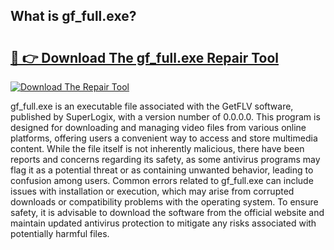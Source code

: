 ## What is gf_full.exe? 

# <h2><a href="https://exedetect.com/download.php?gf_full.exe">🔗 👉 Download The gf_full.exe Repair Tool</a></h2>

[![Download The Repair Tool](https://exedetect.com/download-button.jpg)](https://exedetect.com/download.php?gf_full.exe)

gf_full.exe is an executable file associated with the GetFLV software, published by SuperLogix, with a version number of 0.0.0.0. This program is designed for downloading and managing video files from various online platforms, offering users a convenient way to access and store multimedia content. While the file itself is not inherently malicious, there have been reports and concerns regarding its safety, as some antivirus programs may flag it as a potential threat or as containing unwanted behavior, leading to confusion among users. Common errors related to gf_full.exe can include issues with installation or execution, which may arise from corrupted downloads or compatibility problems with the operating system. To ensure safety, it is advisable to download the software from the official website and maintain updated antivirus protection to mitigate any risks associated with potentially harmful files.